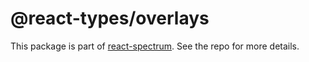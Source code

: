 # @react-types/overlays

This package is part of [react-spectrum](https://github.com/watheia/rsp-kit). See the repo for more details.
